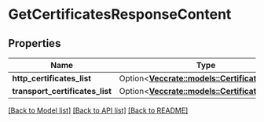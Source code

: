 # GetCertificatesResponseContent

## Properties

Name | Type | Description | Notes
------------ | ------------- | ------------- | -------------
**http_certificates_list** | Option<[**Vec<crate::models::CertificatesDetail>**](CertificatesDetail.md)> |  | [optional]
**transport_certificates_list** | Option<[**Vec<crate::models::CertificatesDetail>**](CertificatesDetail.md)> |  | [optional]

[[Back to Model list]](../README.md#documentation-for-models) [[Back to API list]](../README.md#documentation-for-api-endpoints) [[Back to README]](../README.md)


